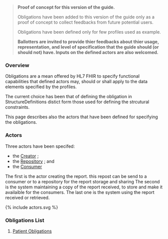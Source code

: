 
<div xmlns="http://www.w3.org/1999/xhtml" xmlns:xsi="http://www.w3.org/2001/XMLSchema-instance">
	<blockquote class="stu-note">
		<b>Proof of concept for this version of the guide.</b>
		<p>Obligations have been added to this version of the guide only as a proof of concept to collect feedbacks from future potential users.</p>
		<p>Obligations have been defined only for few profiles used as example.</p>
		<p><b>Ballotters are invited to provide thier feedbacks about thier usage, representation, and level of specification that the guide should (or should not) have. Inputs on the defined actors are also welcomed.</b></p>
	</blockquote>
</div>


### Overview 

Obligations are a mean offered by HL7 FHIR to specify functional capabilities that defined actors may, should or shall apply to the data elements specified by the profiles.

The current choice has been that of defining the obligation in StructureDefinitions distict form those used for defining the strcutural constraints.

This page describes also the actors that have been defined for specifying the obligations.

### Actors

Three actors have been specifed:
* the [Creator](ActorDefinition-actor-creator-eu-lab.html) ;
* the [Repository](ActorDefinition-actor-repos-eu-lab.html) ; and 
* the [Consumer](ActorDefinition-actor-consumer-eu-lab.html)

The first is the actor creating the report. this repost can be send to a consumer or to a repository for the report storage and sharing
The second is the system maintaining a copy of the report received, to store and make it availaìble for the consumers.
The last one is the system using the report received or retrieved.

<p>{% include actors.svg %}</p>

### Obligations List


1. [Patient Obligations](StructureDefinition-Patient-obl-eu-lab.html)